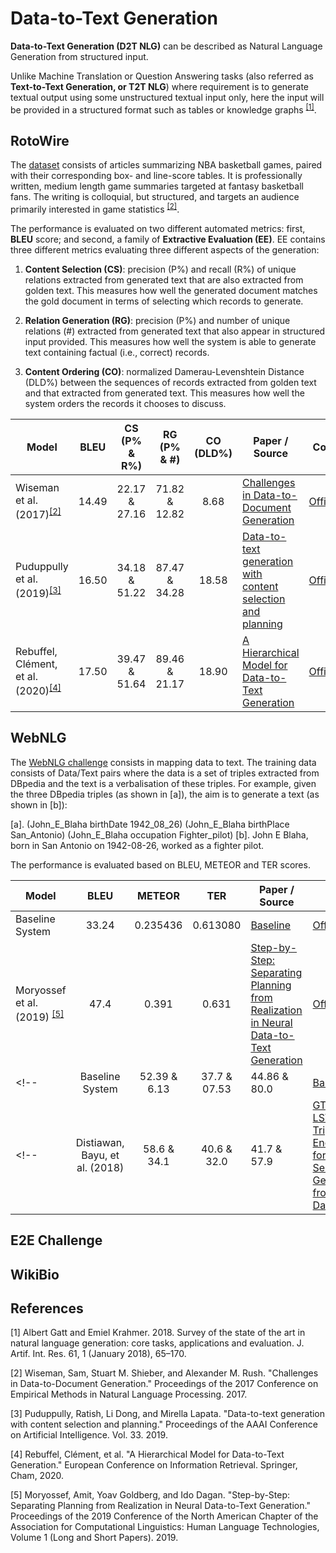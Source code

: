 # Data-to-Text Generation

**Data-to-Text Generation (D2T NLG)** can be described as Natural Language Generation from structured input.
<!-- is a task of NLG where the **textual output** is generated using **structured input** (such as tables or graphs). -->
Unlike Machine Translation or Question Answering tasks (also referred as **Text-to-Text Generation, or T2T NLG**) where requirement is to generate textual output using some unstructured textual input only, here the input will be provided in a structured format such as tables or knowledge graphs <sup>[[1]](#myfootnote1)</sup>.

## RotoWire
The [dataset](https://github.com/harvardnlp/boxscore-data/blob/master/rotowire.tar.bz2) consists of articles summarizing NBA basketball games, paired with their corresponding box- and line-score tables. It is professionally written, medium length game summaries targeted at fantasy basketball fans. The writing is colloquial, but structured, and targets an audience primarily interested in game statistics <sup>[[2]](#myfootnote2)</sup>.

The performance is evaluated on two different automated metrics: first, **BLEU** score; and second, a family of **Extractive Evaluation (EE)**. EE contains three different metrics evaluating three different aspects of the generation:

1. **Content Selection (CS)**: precision (P%) and recall (R%) of unique relations extracted from generated text that are also extracted from golden text. This measures how well the generated document matches the gold document in terms of selecting which records to generate.

2. **Relation Generation (RG)**: precision (P%) and number of unique relations (#) extracted from generated text that also appear in structured input provided. This measures how well the system is able to generate text containing factual (i.e., correct) records.

3. **Content Ordering (CO)**: normalized Damerau-Levenshtein Distance (DLD%) between the sequences of records extracted from golden text and that extracted from generated text. This measures how well the system orders the records it chooses to discuss.

| Model           | BLEU | CS (P% & R%) | RG (P% & #) | CO (DLD%) |  Paper / Source | Code |
| ------------- | :-----: | :-----: | :-----: | :-----:| --- | --- |
| Wiseman et al. (2017)<sup>[[2]](#myfootnote2)</sup> | 14.49 | 22.17 & 27.16 | 71.82 & 12.82 | 8.68 | [Challenges in Data-to-Document Generation](https://www.aclweb.org/anthology/D17-1239.pdf) |[Official](https://github.com/harvardnlp/data2text) |
| Puduppully et al. (2019)<sup>[[3]](#myfootnote3)</sup> | 16.50 | 34.18 & 51.22 | 87.47 & 34.28 | 18.58 | [Data-to-text generation with content selection and planning](https://arxiv.org/pdf/1809.00582.pdf) |[Official](https://github.com/ratishsp/data2text-plan-py) |
| Rebuffel, Clément, et al. (2020)<sup>[[4]](#myfootnote4)</sup> | 17.50 | 39.47 & 51.64 | 89.46 & 21.17 | 18.90 | [A Hierarchical Model for Data-to-Text Generation](https://link.springer.com/chapter/10.1007/978-3-030-45439-5_5) |[Official](https://github.com/KaijuML/data-to-text-hierarchical) |

## WebNLG
The [WebNLG challenge](https://webnlg-challenge.loria.fr/) consists in mapping data to text. The training data consists of Data/Text pairs where the data is a set of triples extracted from DBpedia and the text is a verbalisation of these triples. For example, given the three DBpedia triples (as shown in [a]), the aim is to generate a text (as shown in [b]):

[a]. (John_E_Blaha birthDate 1942_08_26) (John_E_Blaha birthPlace San_Antonio) (John_E_Blaha occupation Fighter_pilot)
[b]. John E Blaha, born in San Antonio on 1942-08-26, worked as a fighter pilot.

The performance is evaluated based on BLEU, METEOR and TER scores. 
<!-- The test-set is also divided into two broad groups: **seen (S)**, test samples from the *categories present in training set*; and **unseen (U)**, test samples from *categories not-present in training set*. -->

<!-- | Model           | BLEU (S & U) | METEOR (S & U) | TER (S & U) |  Paper / Source | Code | -->
| Model           | BLEU | METEOR | TER |  Paper / Source | Code |
| ------------- | :-----: | :-----: | :-----: | --- | --- |
| Baseline System | 33.24 | 0.235436 | 0.613080 | [Baseline](https://webnlg-challenge.loria.fr/challenge_2017/#webnlg-baseline-system) |[Official](https://gitlab.com/webnlg/webnlg-baseline) |
| Moryossef et al. (2019) <sup>[[5]](#myfootnote5)</sup> | 47.4 | 0.391 | 0.631 | [Step-by-Step: Separating Planning from Realization in Neural Data-to-Text Generation](https://www.aclweb.org/anthology/N19-1236.pdf) | [Official](https://github.com/AmitMY/chimera) |
<!-- | Baseline System | 52.39 & 6.13 | 37.7 & 07.53 | 44.86 & 80.0 | [Baseline](https://webnlg-challenge.loria.fr/challenge_2017/#webnlg-baseline-system) |[Official](https://gitlab.com/webnlg/webnlg-baseline) | -->
<!-- | Distiawan, Bayu, et al. (2018) | 58.6 & 34.1 | 40.6 & 32.0 | 41.7 & 57.9 | [GTR-LSTM: A Triple Encoder for Sentence Generation from RDF Data](https://www.aclweb.org/anthology/P18-1151.pdf) | | -->


## E2E Challenge

## WikiBio 

## References
<a name="myfootnote1">[1]</a> Albert Gatt and Emiel Krahmer. 2018. Survey of the state of the art in natural language generation: core tasks, applications and evaluation. J. Artif. Int. Res. 61, 1 (January 2018), 65–170.

<a name="myfootnote2">[2]</a> Wiseman, Sam, Stuart M. Shieber, and Alexander M. Rush. "Challenges in Data-to-Document Generation." Proceedings of the 2017 Conference on Empirical Methods in Natural Language Processing. 2017.

<a name="myfootnote3">[3]</a> Puduppully, Ratish, Li Dong, and Mirella Lapata. "Data-to-text generation with content selection and planning." Proceedings of the AAAI Conference on Artificial Intelligence. Vol. 33. 2019.

<a name="myfootnote4">[4]</a> Rebuffel, Clément, et al. "A Hierarchical Model for Data-to-Text Generation." European Conference on Information Retrieval. Springer, Cham, 2020.

<a name="myfootnote5">[5]</a> Moryossef, Amit, Yoav Goldberg, and Ido Dagan. "Step-by-Step: Separating Planning from Realization in Neural Data-to-Text Generation." Proceedings of the 2019 Conference of the North American Chapter of the Association for Computational Linguistics: Human Language Technologies, Volume 1 (Long and Short Papers). 2019.